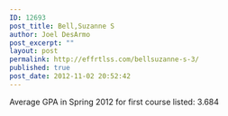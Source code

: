 ```yaml
---
ID: 12693
post_title: Bell,Suzanne S
author: Joel DesArmo
post_excerpt: ""
layout: post
permalink: http://effrtlss.com/bellsuzanne-s-3/
published: true
post_date: 2012-11-02 20:52:42
---
```

<p>Average GPA in Spring 2012 for first course listed: 3.684</p>